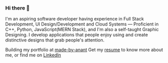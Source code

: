 ### Hi there 👋

I'm an aspiring software developer having experience in Full Stack Development, UI Design/Development and Cloud Systems — Proficient in C++, Python, JavaScript(MERN Stack), and I'm also a self-taught Graphic Designing. I develop applications that people enjoy using and create distinctive designs that grab people's attention.

Building my portfolio at [made-by-anant](https://made-by-anant.vercel.app/)
Get my [resume](https://made-by-anant.vercel.app/media/Anant%20Dhok.pdf) to know more about me, or find me on [LinkedIn](https://www.linkedin.com/in/anantdhok-444701/)

<!--
**anantdhok/anantdhok** is a ✨ _special_ ✨ repository because its `README.md` (this file) appears on your GitHub profile.

Here are some ideas to get you started:

- 🔭 I’m currently working on ...
- 🌱 I’m currently learning ...
- 👯 I’m looking to collaborate on ...
- 🤔 I’m looking for help with ...
- 💬 Ask me about ...
- 📫 How to reach me: ...
- 😄 Pronouns: ...
- ⚡ Fun fact: ...
-->

